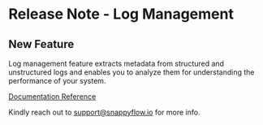 # Release Note - Log Management

## New Feature

Log management feature extracts metadata from structured and unstructured logs and enables you to analyze them for understanding the performance of your system.

[Documentation Reference](/docs/Log_management/log_overview) 

Kindly reach out to [support@snappyflow.io](mailto:support@snappyflow.io) for more info.